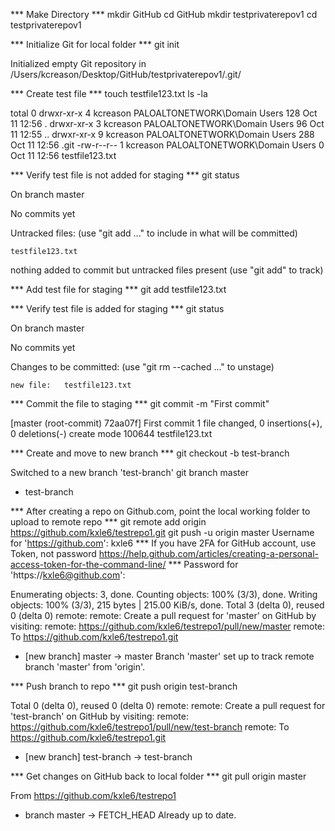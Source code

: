 *** Make Directory ***
mkdir GitHub
cd GitHub 
mkdir testprivaterepov1
cd testprivaterepov1 

*** Initialize Git for local folder ***
git init

Initialized empty Git repository in /Users/kcreason/Desktop/GitHub/testprivaterepov1/.git/

*** Create test file ***
touch testfile123.txt
ls -la

total 0
drwxr-xr-x  4 kcreason  PALOALTONETWORK\Domain Users  128 Oct 11 12:56 .
drwxr-xr-x  3 kcreason  PALOALTONETWORK\Domain Users   96 Oct 11 12:55 ..
drwxr-xr-x  9 kcreason  PALOALTONETWORK\Domain Users  288 Oct 11 12:56 .git
-rw-r--r--  1 kcreason  PALOALTONETWORK\Domain Users    0 Oct 11 12:56 testfile123.txt

*** Verify test file is not added for staging ***
git status

On branch master

No commits yet

Untracked files:
  (use "git add <file>..." to include in what will be committed)

	testfile123.txt

nothing added to commit but untracked files present (use "git add" to track)

*** Add test file for staging ***
git add testfile123.txt 

*** Verify test file is added for staging ***
git status

On branch master

No commits yet

Changes to be committed:
  (use "git rm --cached <file>..." to unstage)

	new file:   testfile123.txt

*** Commit the file to staging ***
git commit -m "First commit"

[master (root-commit) 72aa07f] First commit
 1 file changed, 0 insertions(+), 0 deletions(-)
 create mode 100644 testfile123.txt

*** Create and move to new branch ***
git checkout -b test-branch

Switched to a new branch 'test-branch'
git branch
  master
* test-branch

*** After creating a repo on Github.com, point the local working folder to upload to remote repo ***
git remote add origin https://github.com/kxle6/testrepo1.git
git push -u origin master
Username for 'https://github.com': kxle6
*** If you have 2FA for GitHub account, use Token, not password https://help.github.com/articles/creating-a-personal-access-token-for-the-command-line/ ***
Password for 'https://kxle6@github.com': 

Enumerating objects: 3, done.
Counting objects: 100% (3/3), done.
Writing objects: 100% (3/3), 215 bytes | 215.00 KiB/s, done.
Total 3 (delta 0), reused 0 (delta 0)
remote: 
remote: Create a pull request for 'master' on GitHub by visiting:
remote:      https://github.com/kxle6/testrepo1/pull/new/master
remote: 
To https://github.com/kxle6/testrepo1.git
 * [new branch]      master -> master
Branch 'master' set up to track remote branch 'master' from 'origin'.

*** Push branch to repo *** 
git push origin test-branch

Total 0 (delta 0), reused 0 (delta 0)
remote: 
remote: Create a pull request for 'test-branch' on GitHub by visiting:
remote:      https://github.com/kxle6/testrepo1/pull/new/test-branch
remote: 
To https://github.com/kxle6/testrepo1.git
 * [new branch]      test-branch -> test-branch

*** Get changes on GitHub back to local folder ***
git pull origin master

From https://github.com/kxle6/testrepo1
 * branch            master     -> FETCH_HEAD
Already up to date.